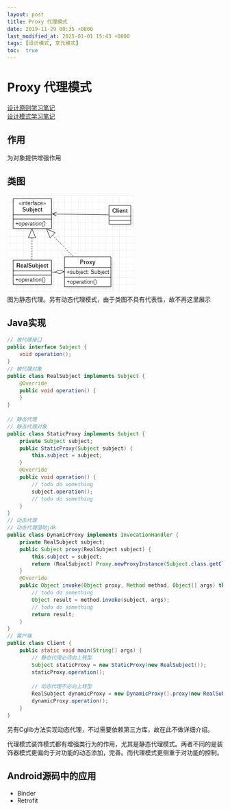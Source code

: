 ```yaml
---
layout: post
title: Proxy 代理模式
date: 2019-11-29 00:35 +0800
last_modified_at: 2025-01-01 15:43 +0800
tags: [设计模式, 享元模式]
toc:  true
---
```


# Proxy 代理模式

[设计原则学习笔记](https://www.jianshu.com/p/f7f79adad32b)  
[设计模式学习笔记](https://www.jianshu.com/p/08bf9381697c)  
## 作用
为对象提供增强作用
## 类图
![代理模式类图](https://github.com/Charles199310/Charles199310.github.io/blob/main/assets/images/proxy_01.PNG?raw=true)  
图为静态代理。另有动态代理模式，由于类图不具有代表性，故不再这里展示
## Java实现
```Java
// 被代理接口
public interface Subject {
    void operation();
}
// 被代理对象
public class RealSubject implements Subject {
    @Override
    public void operation() {
    }
}

// 静态代理
// 静态代理对象
public class StaticProxy implements Subject {
    private Subject subject;
    public StaticProxy(Subject subject) {
        this.subject = subject;
    }
    @Override
    public void operation() {
        // todo do something
        subject.operation();
        // todo do something
    }
}
// 动态代理
// 动态代理借助jdk
public class DynamicProxy implements InvocationHandler {
    private RealSubject subject;
    public Subject proxy(RealSubject subject) {
        this.subject = subject;
        return (RealSubject) Proxy.newProxyInstance(Subject.class.getClassLoader(), Subject.class.getInterfaces(), this);
    }
    @Override
    public Object invoke(Object proxy, Method method, Object[] args) throws Throwable {
        // todo do something
        Object result = method.invoke(subject, args);
        // todo do something
        return result;
    }
}
// 客户端
public class Client {
    public static void main(String[] args) {
        // 静态代理必须向上转型
        Subject staticProxy = new StaticProxy(new RealSubject());
        staticProxy.operation();

        // 动态代理不必向上转型
        RealSubject dynamicProxy = new DynamicProxy().proxy(new RealSubject());
        dynamicProxy.operation();
    }
}
```
另有Cglib方法实现动态代理，不过需要依赖第三方库，故在此不做详细介绍。

代理模式装饰模式都有增强类行为的作用，尤其是静态代理模式。两者不同的是装饰器模式更偏向于对功能的动态添加，完善。而代理模式更侧重于对功能的控制。
## Android源码中的应用
* Binder
* Retrofit
